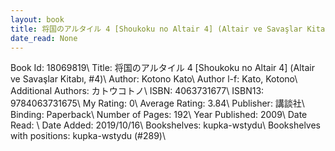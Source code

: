 ```yaml
---
layout: book
title: 将国のアルタイル 4 [Shoukoku no Altair 4] (Altair ve Savaşlar Kitabı,  no. 4)
date_read: None
---
```


Book Id: 18069819\ 
Title: 将国のアルタイル 4 [Shoukoku no Altair 4] (Altair ve Savaşlar Kitabı, #4)\ 
Author: Kotono Kato\ 
Author l-f: Kato, Kotono\ 
Additional Authors: カトウコトノ\ 
ISBN: 4063731677\ 
ISBN13: 9784063731675\ 
My Rating: 0\ 
Average Rating: 3.84\ 
Publisher: 講談社\ 
Binding: Paperback\ 
Number of Pages: 192\ 
Year Published: 2009\ 
Date Read: \ 
Date Added: 2019/10/16\ 
Bookshelves: kupka-wstydu\ 
Bookshelves with positions: kupka-wstydu (#289)\ 

